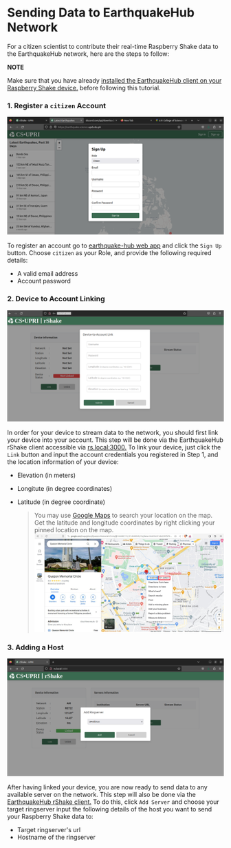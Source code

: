 Sending Data to EarthquakeHub Network
=======================================

For a citizen scientist to contribute their real-time Raspberry Shake data to the EarthquakeHub network, here are the steps to follow:

<div class="rst-content note">
  <p class="rst-content admonition-title">
    <b> NOTE </b>
    </p>
    <body class="rst-content admonition">
     Make sure that you have already <a href="https://upri-earthquake.github.io/installing-rshake-client.html" target="_blank"> installed the EarthquakeHub client on your Raspberry Shake device.</a> before following this tutorial.
    </body>
</div>




### 1. Register a `citizen` Account
   ![image](_build/html/assets/sending-data/3.1.png)


 To register an account go to
<a href="https://earthquake.science.upd.edu.ph" target="_blank">earthquake-hub web app</a> and click the `Sign Up` button. Choose `citizen` as your Role, and provide the following required details:

- A valid email address
- Account password



### 2. Device to Account Linking
   ![image](_build/html/assets/sending-data/3.2.png)


   In order for your device to stream data to the network, you should first link your device into your account.  This step will be done via the EarthquakeHub rShake client accessible via <a href="https://rs.local:3000" target="_blank">rs.local:3000.</a> To link your device, just click the `Link` button and input the account credentials you registered in Step 1, and the location information of your device:

  - Elevation (in meters)
  - Longitute (in degree coordinates)
  - Latitude (in degree coordinate)


    > You may use <a href="https://google.com/maps" target="_blank">Google Maps</a> to search your location on the map. Get the latitude and longitude coordinates by right clicking your pinned location on the map.
     ![image](_build/html/assets/sending-data/3.3.png)


### 3. Adding a Host
  ![image](_build/html/assets/sending-data/3.4.png)

   After having linked your device, you are now ready to send data to any available server on the network. This step will also be done via the <a href="https://rs.local:3000" target="_blank">EarthquakeHub rShake client.</a> To do this, click `Add Server` and choose your target ringserver  input the following details of the host you want to send your Raspberry Shake data to:

- Target ringserver's url
- Hostname of the ringserver

